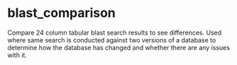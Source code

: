 # blast_comparison
Compare 24 column tabular blast search results to see differences.  Used where same search is conducted against two versions of a database to determine how the database has changed and whether there are any issues with it.
